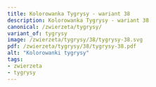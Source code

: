 ```yaml
---
title: Kolorowanka Tygrysy - wariant 38
description: Kolorowanka Tygrysy - wariant 38
canonical: /zwierzeta/tygrysy/
variant_of: tygrysy
image: /zwierzeta/tygrysy/38/tygrysy-38.svg
pdf: /zwierzeta/tygrysy/38/tygrysy-38.pdf
alt: "Kolorowanki tygrysy"
tags:
- zwierzeta
- tygrysy
---
```

